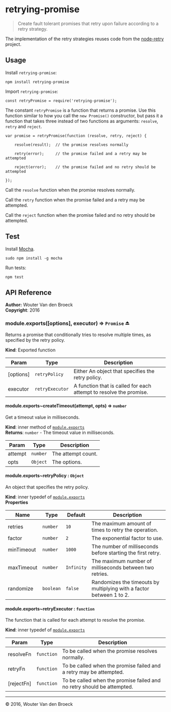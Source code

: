 
# retrying-promise

> Create fault tolerant promises that retry upon failure according to a retry strategy.

The implementation of the retry strategies reuses code from the [node-retry][] project.


## Usage

Install `retrying-promise`:

```shell
npm install retrying-promise
```

Import `retrying-promise`:

    const retryPromise = require('retrying-promise');

The constant `retryPromise` is a function that returns a promise. Use this function similar to how you call the `new Promise()` constructor, but pass it a function that takes three instead of two functions as arguments: `resolve`, `retry` and `reject`.

    var promise = retryPromise(function (resolve, retry, reject) {

        resolve(result);  // the promise resolves normally

        retry(error);     // the promise failed and a retry may be attempted

        reject(error);    // the promise failed and no retry should be attempted

    });

Call the `resolve` function when the promise resolves normally.

Call the `retry` function when the promise failed and a retry may be attempted.

Call the `reject` function when the promise failed and no retry should be attempted.



## Test

Install [Mocha][].

```shell
sudo npm install -g mocha
```

Run tests:

```shell
npm test
```


## API Reference
**Author:** Wouter Van den Broeck  
**Copyright**: 2016  
<a name="exp_module_retrying-promise--module.exports"></a>
### module.exports([options], executor) ⇒ <code>Promise</code> ⏏
Returns a promise that conditionally tries to resolve multiple times, as specified by the retry
policy.

**Kind**: Exported function  

| Param | Type | Description |
| --- | --- | --- |
| [options] | <code>retryPolicy</code> | Either An object that specifies the retry policy. |
| executor | <code>retryExecutor</code> | A function that is called for each attempt to resolve the promise. |

<a name="module_retrying-promise--module.exports..createTimeout"></a>
#### module.exports~createTimeout(attempt, opts) ⇒ <code>number</code>
Get a timeout value in milliseconds.

**Kind**: inner method of <code>[module.exports](#exp_module_retrying-promise--module.exports)</code>  
**Returns**: <code>number</code> - The timeout value in milliseconds.  

| Param | Type | Description |
| --- | --- | --- |
| attempt | <code>number</code> | The attempt count. |
| opts | <code>Object</code> | The options. |

<a name="module_retrying-promise--module.exports..retryPolicy"></a>
#### module.exports~retryPolicy : <code>Object</code>
An object that specifies the retry policy.

**Kind**: inner typedef of <code>[module.exports](#exp_module_retrying-promise--module.exports)</code>  
**Properties**

| Name | Type | Default | Description |
| --- | --- | --- | --- |
| retries | <code>number</code> | <code>10</code> | The maximum amount of times to retry the operation. |
| factor | <code>number</code> | <code>2</code> | The exponential factor to use. |
| minTimeout | <code>number</code> | <code>1000</code> | The number of milliseconds before starting the first retry. |
| maxTimeout | <code>number</code> | <code>Infinity</code> | The maximum number of milliseconds between two retries. |
| randomize | <code>boolean</code> | <code>false</code> | Randomizes the timeouts by multiplying with a factor between 1 to 2. |

<a name="module_retrying-promise--module.exports..retryExecutor"></a>
#### module.exports~retryExecutor : <code>function</code>
The function that is called for each attempt to resolve the promise.

**Kind**: inner typedef of <code>[module.exports](#exp_module_retrying-promise--module.exports)</code>  

| Param | Type | Description |
| --- | --- | --- |
| resolveFn | <code>function</code> | To be called when the promise resolves normally. |
| retryFn | <code>function</code> | To be called when the promise failed and a retry may be attempted. |
| [rejectFn] | <code>function</code> | To be called when the promise failed and no retry should be attempted. |


* * *

&copy; 2016, Wouter Van den Broeck


[Mocha]: http://mochajs.org
[node-retry]: https://github.com/tim-kos/node-retry
